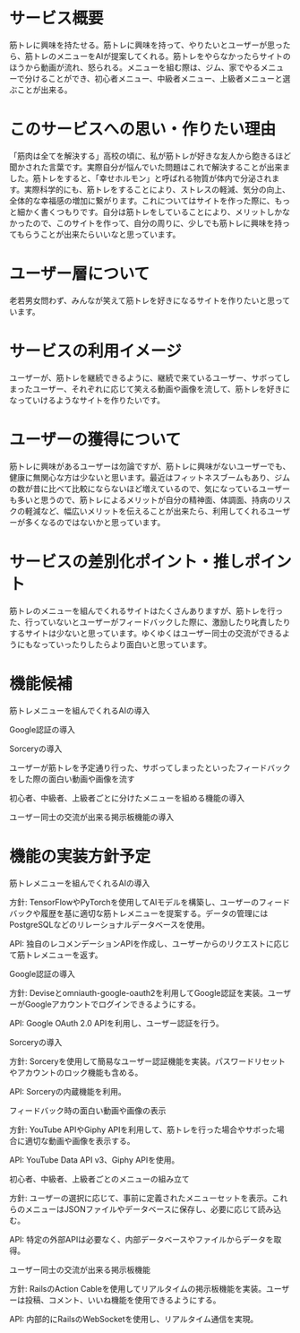# サービス概要

筋トレに興味を持たせる。筋トレに興味を持って、やりたいとユーザーが思ったら、筋トレのメニューをAIが提案してくれる。筋トレをやらなかったらサイトのほうから動画が流れ、怒られる。メニューを組む際は、ジム、家でやるメニューで分けることができ、初心者メニュー、中級者メニュー、上級者メニューと選ぶことが出来る。

# このサービスへの思い・作りたい理由

「筋肉は全てを解決する」高校の頃に、私が筋トレが好きな友人から飽きるほど聞かされた言葉です。実際自分が悩んでいた問題はこれで解決することが出来ました。筋トレをすると、「幸せホルモン」と呼ばれる物質が体内で分泌されます。実際科学的にも、筋トレをすることにより、ストレスの軽減、気分の向上、全体的な幸福感の増加に繋がります。これについてはサイトを作った際に、もっと細かく書くつもりです。自分は筋トレをしていることにより、メリットしかなかったので、このサイトを作って、自分の周りに、少しでも筋トレに興味を持ってもらうことが出来たらいいなと思っています。

# ユーザー層について

老若男女問わず、みんなが笑えて筋トレを好きになるサイトを作りたいと思っています。

# サービスの利用イメージ

ユーザーが、筋トレを継続できるように、継続で来ているユーザー、サボってしまったユーザー、それぞれに応じて笑える動画や画像を流して、筋トレを好きになっていけるようなサイトを作りたいです。

# ユーザーの獲得について

筋トレに興味があるユーザーは勿論ですが、筋トレに興味がないユーザーでも、健康に無関心な方は少ないと思います。最近はフィットネスブームもあり、ジムの数が昔に比べて比較にならないほど増えているので、気になっているユーザーも多いと思うので、筋トレによるメリットが自分の精神面、体調面、持病のリスクの軽減など、幅広いメリットを伝えることが出来たら、利用してくれるユーザーが多くなるのではないかと思っています。

# サービスの差別化ポイント・推しポイント

筋トレのメニューを組んでくれるサイトはたくさんありますが、筋トレを行った、行っていないとユーザーがフィードバックした際に、激励したり叱責したりするサイトは少ないと思っています。ゆくゆくはユーザー同士の交流ができるようにもなっていったりしたらより面白いと思っています。

# 機能候補

筋トレメニューを組んでくれるAIの導入

Google認証の導入

Sorceryの導入

ユーザーが筋トレを予定通り行った、サボってしまったといったフィードバックをした際の面白い動画や画像を流す

初心者、中級者、上級者ごとに分けたメニューを組める機能の導入

ユーザー同士の交流が出来る掲示板機能の導入

# 機能の実装方針予定

筋トレメニューを組んでくれるAIの導入

方針: TensorFlowやPyTorchを使用してAIモデルを構築し、ユーザーのフィードバックや履歴を基に適切な筋トレメニューを提案する。データの管理にはPostgreSQLなどのリレーショナルデータベースを使用。

API: 独自のレコメンデーションAPIを作成し、ユーザーからのリクエストに応じて筋トレメニューを返す。

Google認証の導入

方針: Deviseとomniauth-google-oauth2を利用してGoogle認証を実装。ユーザーがGoogleアカウントでログインできるようにする。

API: Google OAuth 2.0 APIを利用し、ユーザー認証を行う。

Sorceryの導入

方針: Sorceryを使用して簡易なユーザー認証機能を実装。パスワードリセットやアカウントのロック機能も含める。

API: Sorceryの内蔵機能を利用。

フィードバック時の面白い動画や画像の表示

方針: YouTube APIやGiphy APIを利用して、筋トレを行った場合やサボった場合に適切な動画や画像を表示する。

API: YouTube Data API v3、Giphy APIを使用。

初心者、中級者、上級者ごとのメニューの組み立て

方針: ユーザーの選択に応じて、事前に定義されたメニューセットを表示。これらのメニューはJSONファイルやデータベースに保存し、必要に応じて読み込む。

API: 特定の外部APIは必要なく、内部データベースやファイルからデータを取得。

ユーザー同士の交流が出来る掲示板機能

方針: RailsのAction Cableを使用してリアルタイムの掲示板機能を実装。ユーザーは投稿、コメント、いいね機能を使用できるようにする。

API: 内部的にRailsのWebSocketを使用し、リアルタイム通信を実現。
